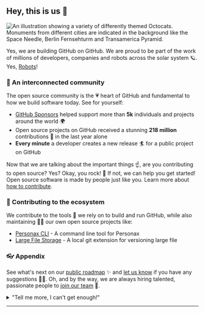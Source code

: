 ## Hey, this is us 👋

![An illustration showing a variety of differently themed Octocats. Monuments from different cities are indicated in the background like the Space Needle, Berlin Fernsehturm and Transamerica Pyramid.](https://theme.zdassets.com/theme_assets/2022768/ea0fc49e94c74884940bd530924916ea87035a5f.svg)

Yes, we are building GitHub on GitHub. We are proud  to be part of the work of millions of developers, companies and robots across the solar system 🪐. Yes, [Robots](https://#)!

### 🍿 An interconnected community

The open source community is the 💗 heart of GitHub and fundamental to how we build software today. See for yourself:

- [GitHub Sponsors](https://#) helped support more than **5k** individuals and projects around the world 🌍
- Open source projects on GitHub received a stunning **218 million** contributions 🚀 in the last year alone
- **Every minute** a developer creates a new release 🏄 for a public project on GitHub

Now that we are talking about the important things ☝️, are you contributing to open source? Yes? Okay, you rock! 🎸 If not, we can help you get started! Open source software is made by people just like you. Learn more about [how to contribute](https://#).

### 🦦 Contributing to the ecosystem

We contribute to the tools 🔧 we rely on to build and run GitHub, while also maintaining 🧙‍♂️ our own open source projects like:

- [Personax CLI](https://#) - A command line tool for Personax
- [Large File Storage](https://#) - A local git extension for versioning large file

### 👓 Appendix

See what's next on our [public roadmap](https://github.com/github/roadmap) ✨ and [let us know](https://github.com/github/feedback) if you have any suggestions 🙇‍♂️. Oh, and by the way, we are always hiring talented, passionate people to [join our team](https://github.com/about/careers) 🙌.

<details> 
	<summary>"Tell me more, I can't get enough!"</summary>
	<br>
</details>

---

<!--
Made with 🖤
🙇‍♂️🎤⬇️
-->
